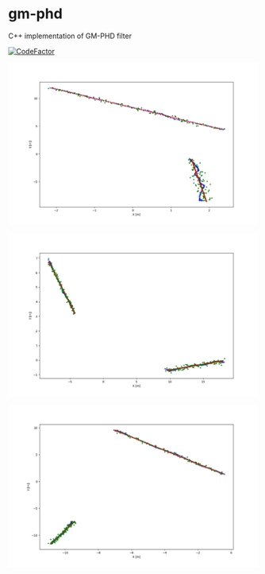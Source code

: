 # gm-phd
C++ implementation of GM-PHD filter

[![CodeFactor](https://www.codefactor.io/repository/github/borodziejciesla/gm-phd/badge)](https://www.codefactor.io/repository/github/borodziejciesla/gm-phd)

![alt text](fig/Figure_1.png)

![alt text](fig/Figure_2.png)

![alt text](fig/Figure_3.png)